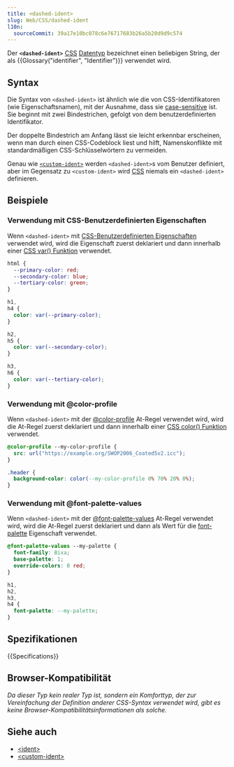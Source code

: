 ```yaml
---
title: <dashed-ident>
slug: Web/CSS/dashed-ident
l10n:
  sourceCommit: 39a17e10bc078c6e76717683b26a5b20d9d9c574
---
```


Der **`<dashed-ident>`** [CSS](/de/docs/Web/CSS) [Datentyp](/de/docs/Web/CSS/CSS_Values_and_Units/CSS_data_types) bezeichnet einen beliebigen String, der als {{Glossary("identifier", "Identifier")}} verwendet wird.

## Syntax

Die Syntax von `<dashed-ident>` ist ähnlich wie die von CSS-Identifikatoren (wie Eigenschaftsnamen), mit der Ausnahme, dass sie [case-sensitive](https://en.wikipedia.org/wiki/Case_sensitivity) ist. Sie beginnt mit zwei Bindestrichen, gefolgt von dem benutzerdefinierten Identifikator.

Der doppelte Bindestrich am Anfang lässt sie leicht erkennbar erscheinen, wenn man durch einen CSS-Codeblock liest und hilft, Namenskonflikte mit standardmäßigen CSS-Schlüsselwörtern zu vermeiden.

Genau wie [`<custom-ident>`](/de/docs/Web/CSS/custom-ident) werden `<dashed-ident>`s vom Benutzer definiert, aber im Gegensatz zu `<custom-ident>` wird [CSS](/de/docs/Web/CSS) niemals ein `<dashed-ident>` definieren.

## Beispiele

### Verwendung mit CSS-Benutzerdefinierten Eigenschaften

Wenn `<dashed-ident>` mit [CSS-Benutzerdefinierten Eigenschaften](/de/docs/Web/CSS/CSS_cascading_variables/Using_CSS_custom_properties) verwendet wird, wird die Eigenschaft zuerst deklariert und dann innerhalb einer [CSS var() Funktion](/de/docs/Web/CSS/var) verwendet.

```css
html {
  --primary-color: red;
  --secondary-color: blue;
  --tertiary-color: green;
}

h1,
h4 {
  color: var(--primary-color);
}

h2,
h5 {
  color: var(--secondary-color);
}

h3,
h6 {
  color: var(--tertiary-color);
}
```

### Verwendung mit @color-profile

Wenn `<dashed-ident>` mit der [@color-profile](/de/docs/Web/CSS/@color-profile) At-Regel verwendet wird, wird die At-Regel zuerst deklariert und dann innerhalb einer [CSS color() Funktion](/de/docs/Web/CSS/color_value/color) verwendet.

```css
@color-profile --my-color-profile {
  src: url("https://example.org/SWOP2006_Coated5v2.icc");
}

.header {
  background-color: color(--my-color-profile 0% 70% 20% 0%);
}
```

### Verwendung mit @font-palette-values

Wenn `<dashed-ident>` mit der [@font-palette-values](/de/docs/Web/CSS/@font-palette-values) At-Regel verwendet wird, wird die At-Regel zuerst deklariert und dann als Wert für die [font-palette](/de/docs/Web/CSS/font-palette) Eigenschaft verwendet.

```css
@font-palette-values --my-palette {
  font-family: Bixa;
  base-palette: 1;
  override-colors: 0 red;
}

h1,
h2,
h3,
h4 {
  font-palette: --my-palette;
}
```

## Spezifikationen

{{Specifications}}

## Browser-Kompatibilität

_Da dieser Typ kein realer Typ ist, sondern ein Komforttyp, der zur Vereinfachung der Definition anderer CSS-Syntax verwendet wird, gibt es keine Browser-Kompatibilitätsinformationen als solche._

## Siehe auch

- [&lt;ident&gt;](/de/docs/Web/CSS/ident)
- [&lt;custom-ident&gt;](/de/docs/Web/CSS/custom-ident)
